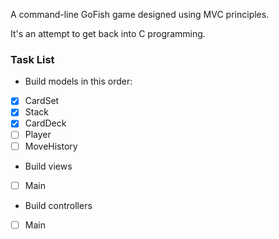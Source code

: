 A command-line GoFish game designed using MVC principles.

It's an attempt to get back into C programming.


### Task List

* Build models in this order:
- [x] CardSet
- [x] Stack
- [x] CardDeck
- [ ] Player
- [ ] MoveHistory

* Build views
- [ ] Main

* Build controllers
- [ ] Main
